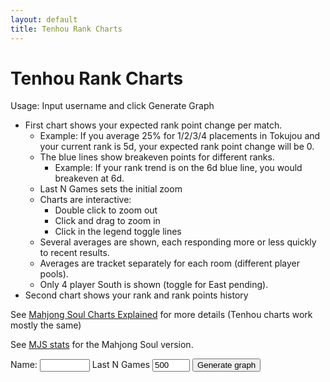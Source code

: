 ```yaml
---
layout: default
title: Tenhou Rank Charts
---
```


<style>
    .chart-tenhou-es,
    .chart-tenhou-rank {
        padding: 10px;
    }
    .custom-tooltip {
        background: rgba(0, 0, 0, 0.8);
        color: white;
        padding: 2px 6px;
        border-radius: 3px;
        font-size: 0.8em;
        white-space: nowrap;
        pointer-events: none;
    }
</style>

# Tenhou Rank Charts

Usage: Input username and click Generate Graph

-   First chart shows your expected rank point change per match.
    -   Example: If you average 25% for 1/2/3/4 placements in Tokujou and your current rank is 5d, your expected rank point change will be 0.
    -   The blue lines show breakeven points for different ranks.
        -   Example: If your rank trend is on the 6d blue line, you would breakeven at 6d.
    -   Last N Games sets the initial zoom
    -   Charts are interactive:
        -   Double click to zoom out
        -   Click and drag to zoom in
        -   Click in the legend toggle lines
    -   Several averages are shown, each responding more or less quickly to recent results.
    -   Averages are tracket separately for each room (different player pools).
    -   Only 4 player South is shown (toggle for East pending).
-   Second chart shows your rank and rank points history

See [Mahjong Soul Charts Explained]("/blog/2025/08/30/mjs_charts_explained") for more details (Tenhou charts work mostly the same)

See [MJS stats](mjs_stats) for the Mahjong Soul version.

<div class="chart-container">
    <div class="controls">
        <label class="small">Name:</label>
        <input class="pname" type="text" value="" style="width: 80px; height: 20px" />
        <label class="small">Last N Games</label>
        <input class="lastN" type="number" value="500" step="100" min="0" style="width: 60px; height: 20px" />
        <button class="generate btn">Generate graph</button>
    </div>
    <br>
    <div class="chart-tenhou-es"></div>
    <div class="chart-tenhou-rank"></div>
</div>

<script src="https://cdn.plot.ly/plotly-3.1.0.min.js"></script>
<script type="module" src="tenhou_stats.js"></script>
